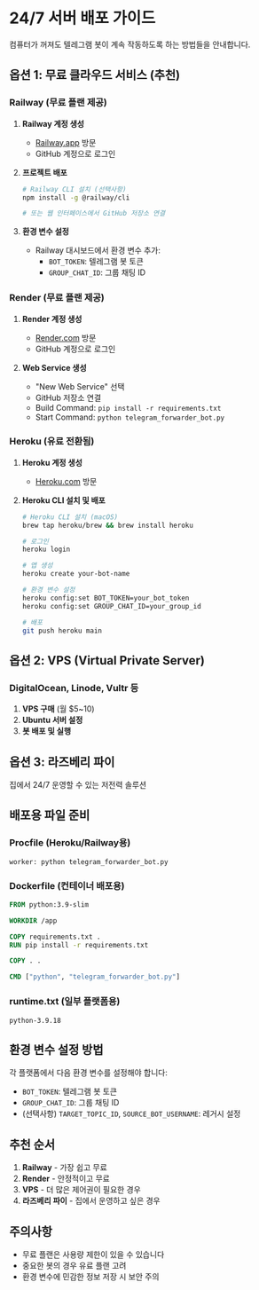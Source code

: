 # 24/7 서버 배포 가이드

컴퓨터가 꺼져도 텔레그램 봇이 계속 작동하도록 하는 방법들을 안내합니다.

## 옵션 1: 무료 클라우드 서비스 (추천)

### Railway (무료 플랜 제공)

1. **Railway 계정 생성**
   - [Railway.app](https://railway.app) 방문
   - GitHub 계정으로 로그인

2. **프로젝트 배포**
   ```bash
   # Railway CLI 설치 (선택사항)
   npm install -g @railway/cli
   
   # 또는 웹 인터페이스에서 GitHub 저장소 연결
   ```

3. **환경 변수 설정**
   - Railway 대시보드에서 환경 변수 추가:
     - `BOT_TOKEN`: 텔레그램 봇 토큰
     - `GROUP_CHAT_ID`: 그룹 채팅 ID

### Render (무료 플랜 제공)

1. **Render 계정 생성**
   - [Render.com](https://render.com) 방문
   - GitHub 계정으로 로그인

2. **Web Service 생성**
   - "New Web Service" 선택
   - GitHub 저장소 연결
   - Build Command: `pip install -r requirements.txt`
   - Start Command: `python telegram_forwarder_bot.py`

### Heroku (유료 전환됨)

1. **Heroku 계정 생성**
   - [Heroku.com](https://heroku.com) 방문

2. **Heroku CLI 설치 및 배포**
   ```bash
   # Heroku CLI 설치 (macOS)
   brew tap heroku/brew && brew install heroku
   
   # 로그인
   heroku login
   
   # 앱 생성
   heroku create your-bot-name
   
   # 환경 변수 설정
   heroku config:set BOT_TOKEN=your_bot_token
   heroku config:set GROUP_CHAT_ID=your_group_id
   
   # 배포
   git push heroku main
   ```

## 옵션 2: VPS (Virtual Private Server)

### DigitalOcean, Linode, Vultr 등

1. **VPS 구매** (월 $5~10)
2. **Ubuntu 서버 설정**
3. **봇 배포 및 실행**

## 옵션 3: 라즈베리 파이

집에서 24/7 운영할 수 있는 저전력 솔루션

## 배포용 파일 준비

### Procfile (Heroku/Railway용)

```
worker: python telegram_forwarder_bot.py
```

### Dockerfile (컨테이너 배포용)

```dockerfile
FROM python:3.9-slim

WORKDIR /app

COPY requirements.txt .
RUN pip install -r requirements.txt

COPY . .

CMD ["python", "telegram_forwarder_bot.py"]
```

### runtime.txt (일부 플랫폼용)

```
python-3.9.18
```

## 환경 변수 설정 방법

각 플랫폼에서 다음 환경 변수를 설정해야 합니다:

- `BOT_TOKEN`: 텔레그램 봇 토큰
- `GROUP_CHAT_ID`: 그룹 채팅 ID
- (선택사항) `TARGET_TOPIC_ID`, `SOURCE_BOT_USERNAME`: 레거시 설정

## 추천 순서

1. **Railway** - 가장 쉽고 무료
2. **Render** - 안정적이고 무료
3. **VPS** - 더 많은 제어권이 필요한 경우
4. **라즈베리 파이** - 집에서 운영하고 싶은 경우

## 주의사항

- 무료 플랜은 사용량 제한이 있을 수 있습니다
- 중요한 봇의 경우 유료 플랜 고려
- 환경 변수에 민감한 정보 저장 시 보안 주의 